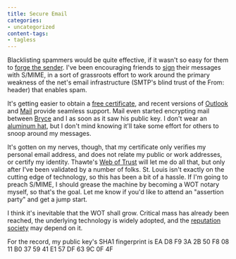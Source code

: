 ```yaml
---
title: Secure Email
categories:
- uncategorized
content-tags:
- tagless
---
```


Blacklisting spammers would be quite effective, if it wasn't so easy for them to [forge the sender][1].  I've been encouraging friends to [sign][2] their messages with S/MIME, in a sort of grassroots effort to work around the primary weakness of the net's email infrastructure (SMTP's blind trust of the From: header) that enables spam.

   [1]: http://www.spamfaq.net/spamfighting.shtml#N10101
   [2]: http://www.rsasecurity.com/rsalabs/node.asp?id=2292

It's getting easier to obtain a [free certificate][3], and recent versions of [Outlook][4] and [Mail][5] provide seamless support.  Mail even started encrypting mail between [Bryce][6] and I as soon as it saw his public key.  I don't wear an [aluminum hat][7], but I don't mind knowing it'll take some effort for others to snoop around my messages.

   [3]: http://www.thawte.com/email/
   [4]: http://www.marknoble.com/tutorial/smime/smime.aspx
   [5]: http://www.joar.com/certificates/
   [6]: http://twitter.com/brycep
   [7]: http://zapatopi.net/afdb.html

It's gotten on my nerves, though, that my certificate only verifies my personal email address, and does not relate my public or work addresses, or certify my identity.  Thawte's [Web of Trust][8] will let me do all that, but only after I've been validated by a number of folks.  St. Louis isn't exactly on the cutting edge of technology, so this has been a bit of a hassle.  If I'm going to preach S/MIME, I should grease the machine by becoming a WOT notary myself, so that's the goal.  Let me know if you'd like to attend an "assertion party" and get a jump start.

   [8]: https://www.thawte.com/wot/

I think it's inevitable that the WOT shall grow.  Critical mass has already been reached, the underlying technology is widely adopted, and the [reputation society][9] may depend on it.

   [9]: http://www.firstmonday.dk/issues/issue9_7/masum/

For the record, my public key's SHA1 fingerprint is EA D8 F9 3A 2B 50 F8 08 11 B0 37 59 41 E1 57 DF 63 9C 0F 4F
